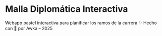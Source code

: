 # Malla Diplomática Interactiva
Webapp pastel interactiva para planificar los ramos de la carrera ✨
Hecho con 💖 por Awka – 2025
